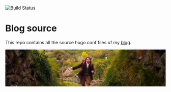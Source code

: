 ![Build Status](https://github.com/ceso/blog-source/workflows/deploy%20blog/badge.svg)

# Blog source
This repo contains all the source hugo conf files of my [blog](https://ceso.github.io/).

![alt text](https://github.com/ceso/blog-source/blob/master/static/images/site/banner-site.jpg "bilbo-adventure")

